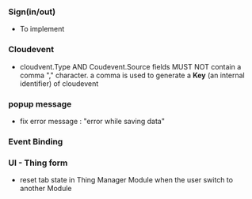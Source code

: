 ### Sign(in/out)
- To implement

### Cloudevent
- cloudvent.Type AND Coudevent.Source fields MUST NOT contain a comma "," character. 
 a comma is used to generate a **Key** (an internal identifier) of cloudevent

### popup message
- fix error message : "error while saving data"

### Event Binding

### UI - Thing form
- reset tab state in Thing Manager Module  when the user switch to another Module